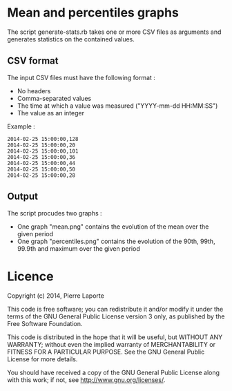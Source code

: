 # Mean and percentiles graphs

The script generate-stats.rb takes one or more CSV files as arguments and generates statistics on the contained values.

## CSV format

The input CSV files must have the following format :

* No headers
* Comma-separated values
* The time at which a value was measured ("YYYY-mm-dd HH:MM:SS")
* The value as an integer

Example :
```csv
2014-02-25 15:00:00,128
2014-02-25 15:00:00,20
2014-02-25 15:00:00,101
2014-02-25 15:00:00,36
2014-02-25 15:00:00,44
2014-02-25 15:00:00,50
2014-02-25 15:00:00,28
```

## Output

The script procudes two graphs :

* One graph "mean.png" contains the evolution of the mean over the given period
* One graph "percentiles.png" contains the evolution of the 90th, 99th, 99.9th and maximum over the given period

# Licence

Copyright (c) 2014, Pierre Laporte

This code is free software; you can redistribute it and/or modify it
under the terms of the GNU General Public License version 3 only, as
published by the Free Software Foundation.

This code is distributed in the hope that it will be useful, but WITHOUT
ANY WARRANTY; without even the implied warranty of MERCHANTABILITY or
FITNESS FOR A PARTICULAR PURPOSE.  See the GNU General Public License
for more details.

You should have received a copy of the GNU General Public License
along with this work; if not, see <http://www.gnu.org/licenses/>.

